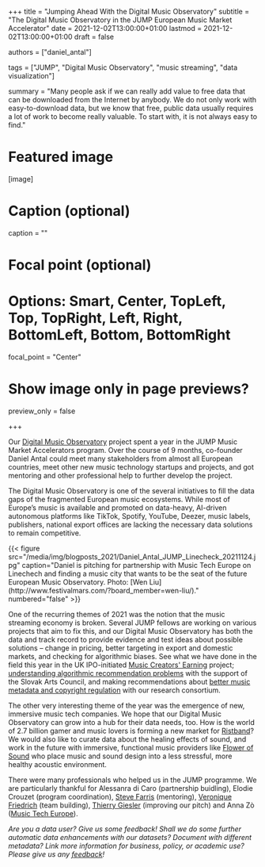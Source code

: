 +++
title = "Jumping Ahead With the Digital Music Observatory"
subtitle = "The Digital Music Observatory in the JUMP European Music Market Accelerator"
date = 2021-12-02T13:00:00+01:00
lastmod = 2021-12-02T13:00:00+01:00
draft = false

authors = ["daniel_antal"]

tags = ["JUMP", "Digital Music Observatory", "music streaming", "data visualization"]

summary = "Many people ask if we can really add value to free data that can be downloaded from the Internet by anybody. We do not only work with easy-to-download data, but we know that free, public data usually requires a lot of work to become really valuable. To start with, it is not always easy to find."

# Featured image
[image]
  # Caption (optional)
  caption = ""

  # Focal point (optional)
  # Options: Smart, Center, TopLeft, Top, TopRight, Left, Right, BottomLeft, Bottom, BottomRight
  focal_point = "Center"

  # Show image only in page previews?
  preview_only = false

+++

Our [Digital Music Observatory](https://music.dataobservatory.eu/) project spent a year in the JUMP Music Market Accelerators program. Over the course of 9 months, co-founder Daniel Antal could meet many stakeholders from almost all European countries, meet other new music technology startups and projects, and got mentoring and other professional help to further develop the project.

The Digital Music Observatory is one of the several initiatives to fill the data gaps of the fragmented European music ecosystems.  While most of Europe’s music is available and promoted on data-heavy, AI-driven autonomous platforms like TikTok, Spotify, YouTube, Deezer, music labels, publishers, national export offices are lacking the necessary data solutions to remain competitive.

<td style="text-align: center;">{{< figure src="/media/img/blogposts_2021/Daniel_Antal_JUMP_Linecheck_20211124.jpg" caption="Daniel is pitching for partnership with Music Tech Europe on Linechech and finding a music city that wants to be the seat of the future European Music Observatory. Photo: [Wen Liu](http://www.festivalmars.com/?board_member=wen-liu/)." numbered="false" >}}</td>

One of the recurring themes of 2021 was the notion that the music streaming economy is broken. Several JUMP fellows are working on various projects that aim to fix this, and our Digital Music Observatory has both the data and track record to provide evidence and test ideas about possible solutions – change in pricing, better targeting in export and domestic markets, and checking for algorithmic biases. See what we have done in the field this year in the UK IPO-initiated [Music Creators' Earning](https://music.dataobservatory.eu/publication/mce_empirical_streaming_2021/) project; [understanding algorithmic recommendation problems](https://music.dataobservatory.eu/publication/listen_local_2020/) 
with the support of the Slovak Arts Council, and making recommendations about [better music metadata and copyright regulation](https://music.dataobservatory.eu/publication/european_visibilitiy_2021/) with our research consortium.

The other very interesting theme of the year was the emergence of new, immersive music tech companies.  We hope that our Digital Music Observatory can grow into a hub for their data needs, too. How is the world of 2.7 billion gamer and music lovers is forming a new market for [Ristband](https://www.ristband.co/)? We would also like to curate data about the healing effects of sound, and work in the future with immersive, functional music providers like [Flower of Sound](http://flowerofsound.machinejockey.net/) who place music and sound design into a less stressful, more healthy acoustic environment.

There were many professionals who helped us in the JUMP programme. We are particularly thankful for Alessanra di Caro (partnership buidling), Elodie Crouzet (program coordination), [Steve Farris](http://stevefarrismusic.com/) (mentoring), [Veronique Friedrich](https://www.holz-consulting.de/en/veronique_friedrich/) (team building), [Thierry Giesler](https://speakerscoachbrussels.com/index.html) (improving our pitch) and Anna Zò ([Music Tech Europe](https://musictecheurope.org/)).


*Are you a data user? Give us some feedback! Shall we do some further
automatic data enhancements with our datasets? Document with different
metadata? Link more information for business, policy, or academic use? Please 
give us any [feedback](https://reprex.nl/#contact)!*
